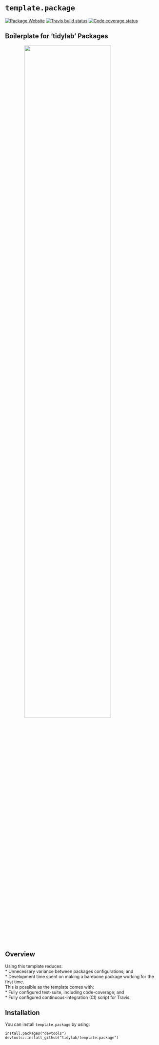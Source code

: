 
# `template.package`

<!-- badges: start -->

[![Package
Website](https://img.shields.io/badge/Package%20Website-Click--Here-9cf.svg)](https://tidylab.github.io/template.package/)
[![Travis build
status](https://travis-ci.org/tidylab/template.package.svg?branch=master)](https://travis-ci.org/tidylab/template.package)
[![Code coverage
status](https://codecov.io/gh/tidylab/template.package/branch/master/graph/badge.svg)](https://codecov.io/github/tidylab/template.package/?branch=master)
<!-- badges: end -->

## Boilerplate for ‘tidylab’ Packages

<img src="https://i.imgur.com/RLEQkhe.png" width="75%" style="display: block; margin: auto;" />

## Overview

Using this template reduces:  
\* Unnecessary variance between packages configurations; and  
\* Development time spent on making a barebone package working for the
first time.  
This is possible as the template comes with:  
\* Fully configured test-suite, including code-coverage; and  
\* Fully configured continuous-integration (CI) script for Travis.

## Installation

You can install `template.package` by using:

    install.packages("devtools")
    devtools::install_github("tidylab/template.package")
